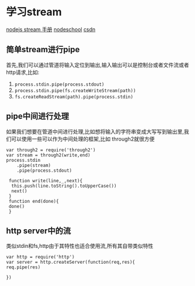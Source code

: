 # 学习stream
[nodejs stream 手册](https://github.com/jabez128/stream-handbook)
[nodeschool](https://nodeschool.io/)
[csdn](http://blog.csdn.net/vieri_32/article/details/48376547)
## 简单stream进行pipe
首先,我们可以通过管道将输入定位到输出,输入输出可以是控制台或者文件流或者http请求,比如:
1. `process.stdin.pipe(process.stdout)`
2. `process.stdin.pipe(fs.createWriteStream(path))`
3. `fs.createReadStream(path).pipe(process.stdin)`
## pipe中间进行处理
如果我们想要在管道中间进行处理,比如想将输入的字符串变成大写写到输出里,我们可以使用一些可以作为中间处理的框架,比如 through2就很方便
```$xslt
var through2 = require('through2')
var stream = through2(write,end)
process.stdin
    .pipe(stream)
    .pipe(process.stdout)
    
 function write(line,_,next){
  this.push(line.toString().toUpperCase())
  next()
 } 
 function end(done){
 done()
 }
```
## http server中的流
类似stdin和fs,http由于其特性也适合使用流,所有其自带类似特性
```$xslt
var http = require('http')
var server = http.createServer(function(req,res){
req.pipe(res)

})

```